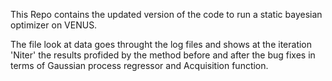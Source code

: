 This Repo contains the updated version of the code to run a static bayesian optimizer on VENUS.

The file look at data goes throught the log files and shows at the iteration 'Niter' the results profided by the method before and after the bug fixes in terms of Gaussian process regressor and Acquisition function.
